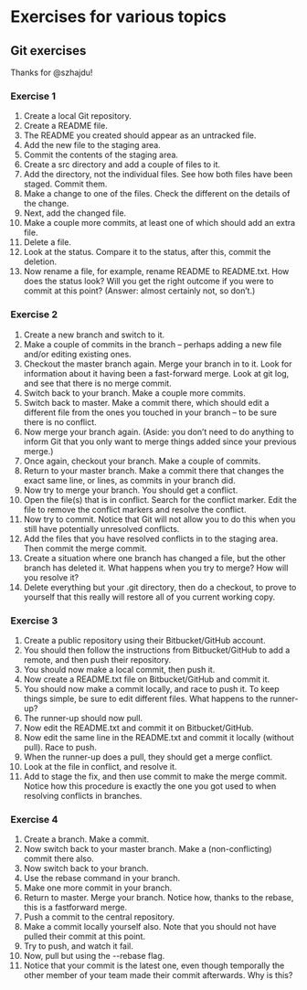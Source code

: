 # Exercises for various topics

## Git exercises

Thanks for @szhajdu!

### Exercise 1

1. Create a local Git repository.
2. Create a README file.
3. The README you created should appear as an untracked file.
4. Add the new file to the staging area.
5. Commit the contents of the staging area.
6. Create a src directory and add a couple of files to it.
7. Add the directory, not the individual files. See how both files have been staged. Commit them.
8. Make a change to one of the files. Check the different on the details of the change.
9. Next, add the changed file.
10. Make a couple more commits, at least one of which should add an extra file.
11. Delete a file.
12. Look at the status. Compare it to the status, after this, commit the deletion.
13. Now rename a file, for example, rename README to README.txt. How does the status look? Will you get the right outcome if you were to commit at this point? (Answer: almost certainly not, so don’t.)

### Exercise 2

1. Create a new branch and switch to it.
2. Make a couple of commits in the branch – perhaps adding a new file and/or editing existing ones.
3. Checkout the master branch again. Merge your branch in to it. Look for information about it having been a fast-forward merge. Look at git log, and see that there is no merge commit.
4. Switch back to your branch. Make a couple more commits.
5. Switch back to master. Make a commit there, which should edit a different file from the ones you touched in your branch – to be sure there is no conflict.
6. Now merge your branch again. (Aside: you don’t need to do anything to inform Git that you only want to merge things added since your previous merge.)
7. Once again, checkout your branch. Make a couple of commits.
8. Return to your master branch. Make a commit there that changes the exact same line, or lines, as commits in your branch did.
9. Now try to merge your branch. You should get a conflict.
10. Open the file(s) that is in conflict. Search for the conflict marker. Edit the file to remove the conflict markers and resolve the conflict.
11. Now try to commit. Notice that Git will not allow you to do this when you still have potentially unresolved conflicts.
12. Add the files that you have resolved conflicts in to the staging area. Then commit the merge commit.
13. Create a situation where one branch has changed a file, but the other branch has deleted it. What happens when you try to merge? How will you resolve it?
14. Delete everything but your .git directory, then do a checkout, to prove to yourself that this really will restore all of you current working copy.

### Exercise 3

1. Create a public repository using their Bitbucket/GitHub account.
2. You should then follow the instructions from Bitbucket/GitHub to add a remote, and then push their repository.
3. You should now make a local commit, then push it.
4. Now create a README.txt file on Bitbucket/GitHub and commit it.
5. You should now make a commit locally, and race to push it. To keep things simple, be sure to edit different files. What happens to the runner-up?
6. The runner-up should now pull.
7. Now edit the README.txt and commit it on Bitbucket/GitHub.
8. Now edit the same line in the README.txt and commit it locally (without pull). Race to push.
9. When the runner-up does a pull, they should get a merge conflict.
10. Look at the file in conflict, and resolve it.
11. Add to stage the fix, and then use commit to make the merge commit. Notice how this procedure is exactly the one you got used to when resolving conflicts in branches.

### Exercise 4
1. Create a branch. Make a commit.
2. Now switch back to your master branch. Make a (non-conflicting) commit there also.
3. Now switch back to your branch.
4. Use the rebase command in your branch.
5. Make one more commit in your branch.
6. Return to master. Merge your branch. Notice how, thanks to the rebase, this is a fastforward merge.
7. Push a commit to the central repository.
8. Make a commit locally yourself also. Note that you should not have pulled their commit at this point.
9. Try to push, and watch it fail.
10. Now, pull but using the --rebase flag.
11. Notice that your commit is the latest one, even though temporally the other member of your team made their commit afterwards. Why is this?

